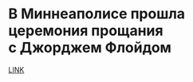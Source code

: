 # В Миннеаполисе прошла церемония прощания с Джорджем Флойдом



[LINK](https://varlamov.ru/3917119.html)